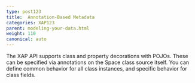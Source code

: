 ```yaml
---
type: post123
title:  Annotation-Based Metadata
categories: XAP123
parent: modeling-your-data.html
weight: 110
canonical: auto
---
```




The XAP API supports class and property decorations with POJOs. These can be specified via annotations on the Space class source itself. You can define common behavior for all class instances, and specific behavior for class fields.

